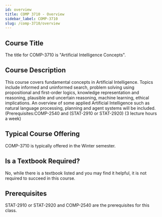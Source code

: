 ```yaml
---
id: overview
title: COMP 3710 - Overview
sidebar_label: COMP-3710
slug: /comp-3710/overview
---
```


## Course Title

The title for COMP-3710 is "Artificial Intelligence Concepts".

## Course Description

This course covers fundamental concepts in Artificial Intelligence. Topics include informed and uninformed search, problem solving using propositional and first-order logics, knowledge representation and reasoning, plausible and uncertain reasoning, machine learning, ethical implications. An overview of some applied Artificial Intelligence such as natural language processing, planning and agent systems will be included. (Prerequisites:COMP-2540 and (STAT-2910 or STAT-2920) (3 lecture hours a week)

## Typical Course Offering

COMP-3710 is typically offered in the Winter semester.

## Is a Textbook Required?

No, while there is a textbook listed and you may find it helpful, it is not required to succeed in this course.

## Prerequisites

STAT-2910 or STAT-2920 and COMP-2540 are the prerequisites for this class.

